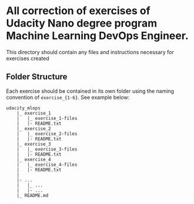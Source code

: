 # All correction of exercises of Udacity Nano degree program Machine Learning DevOps Engineer. 

This directory should contain any files and instructions necessary for exercises created 
## Folder Structure

Each exercise should be contained in its own folder using the naming convention of `exercise_{1-6}`. See example below:

```
udacity_mlops
    |_ exercise_1
    |   |_ exercise_1-files
    |   |- README.txt
    |_ exercise_2  
    |   |_ exercise_2-files
    |   |- README.txt
    |_ exercise_3
    |   |_ exercise_3-files
    |   |- README.txt
    |_ exercise_4
    |   |_ exercise_4-files
    |   |- README.txt
    |
    |- ...
    |   |_ ...
    |   |- ...
    |_ README.md
```
